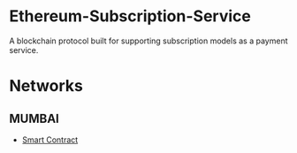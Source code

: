 # Ethereum-Subscription-Service
A blockchain protocol built for supporting subscription models as a payment service.



# Networks

## MUMBAI

  - [Smart Contract](https://mumbai.polygonscan.com/address/0x9830626B891575e454FE381105d68ab73f2DCEdB#code)
